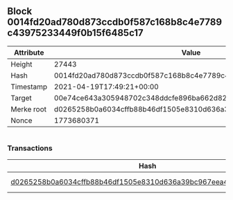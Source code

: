 ## Block 0014fd20ad780d873ccdb0f587c168b8c4e7789c43975233449f0b15f6485c17

Attribute | Value
--- | ---
Height | 27443
Hash | 0014fd20ad780d873ccdb0f587c168b8c4e7789c43975233449f0b15f6485c17
Timestamp | 2021-04-19T17:49:21+00:00
Target | 00e74ce643a305948702c348ddcfe896ba662d82c1a228faf4ad12250f07334e
Merke root | d0265258b0a6034cffb88b46df1505e8310d636a39bc967eea4cdba3242b23e8
Nonce | 1773680371

```

```

### Transactions

Hash | Amount
--- | ---
[d0265258b0a6034cffb88b46df1505e8310d636a39bc967eea4cdba3242b23e8](d0265258b0a6034cffb88b46df1505e8310d636a39bc967eea4cdba3242b23e8.md) | 10.00000000 SKEPTI 
